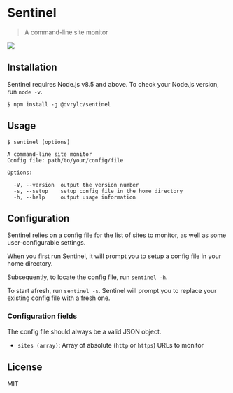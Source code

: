 # Sentinel

> A command-line site monitor
<img src="https://i.imgur.com/3EKwpKP.gif">

## Installation

Sentinel requires Node.js v8.5 and above. To check your Node.js version, run `node -v`.

```console
$ npm install -g @dvrylc/sentinel
```

## Usage

```
$ sentinel [options]

A command-line site monitor
Config file: path/to/your/config/file

Options:

  -V, --version  output the version number
  -s, --setup    setup config file in the home directory
  -h, --help     output usage information
```

## Configuration

Sentinel relies on a config file for the list of sites to monitor, as well as some user-configurable settings.

When you first run Sentinel, it will prompt you to setup a config file in your home directory.

Subsequently, to locate the config file, run `sentinel -h`.

To start afresh, run `sentinel -s`. Sentinel will prompt you to replace your existing config file with a fresh one.

### Configuration fields

The config file should always be a valid JSON object.

- `sites (array)`: Array of absolute (`http` or `https`) URLs to monitor

## License

MIT
